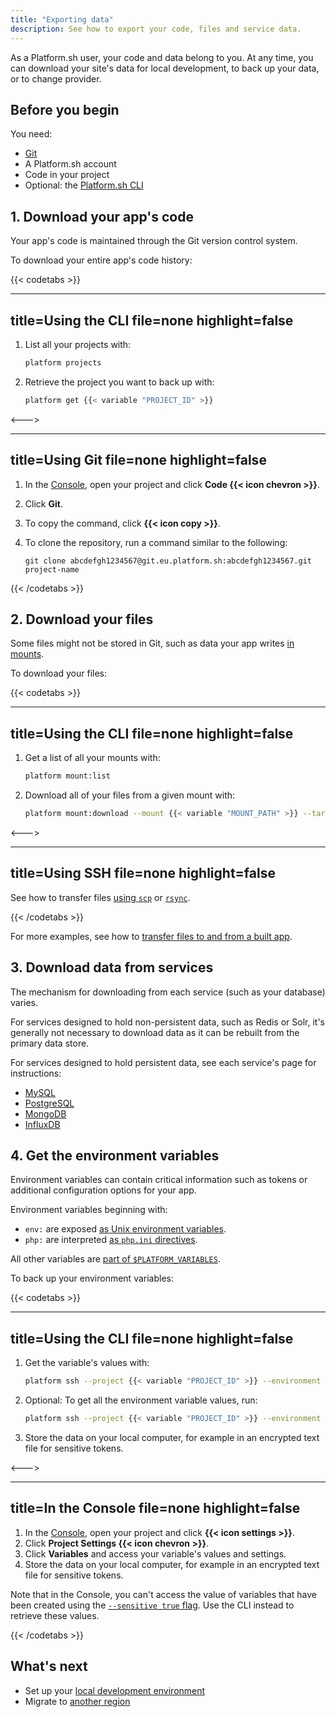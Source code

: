 ```yaml
---
title: "Exporting data"
description: See how to export your code, files and service data.
---
```


As a Platform.sh user, your code and data belong to you.
At any time, you can download your site's data for local development, to back up your data, or to change provider.
## Before you begin

You need:

- [Git](https://git-scm.com/downloads)
- A Platform.sh account
- Code in your project
- Optional: the [Platform.sh CLI](../administration/cli/_index.md)

## 1. Download your app's code

Your app's code is maintained through the Git version control system.

To download your entire app's code history:

{{< codetabs >}}

---
title=Using the CLI
file=none
highlight=false
---

1. List all your projects with:

   ```bash
   platform projects
   ```

2. Retrieve the project you want to back up with:

   ```bash
   platform get {{< variable "PROJECT_ID" >}}
   ```

<--->

---
title=Using Git
file=none
highlight=false
---

1. In the [Console](https://console.platform.sh/), open your project and click **Code {{< icon chevron >}}**.
2. Click **Git**.
3. To copy the command, click **{{< icon copy >}}**.
4. To clone the repository, run a command similar to the following:

   ```text
   git clone abcdefgh1234567@git.eu.platform.sh:abcdefgh1234567.git project-name
   ```

{{< /codetabs >}}

## 2. Download your files

Some files might not be stored in Git,
such as data your app writes [in mounts](../create-apps/app-reference.md#mounts).

To download your files:

{{< codetabs >}}

---
title=Using the CLI
file=none
highlight=false
---

1. Get a list of all your mounts with:

   ```bash
   platform mount:list
   ```

2. Download all of your files from a given mount with:

   ```bash
   platform mount:download --mount {{< variable "MOUNT_PATH" >}} --target ./{{< variable "LOCAL_FOLDER" >}}
   ```

<--->

---
title=Using SSH
file=none
highlight=false
---

See how to transfer files [using `scp`](../development/file-transfer.md#scp) or [`rsync`](../development/file-transfer.md#rsync).

{{< /codetabs >}}

For more examples, see how to [transfer files to and from a built app](../development/file-transfer.md).

## 3. Download data from services

The mechanism for downloading from each service (such as your database) varies.

For services designed to hold non-persistent data, such as Redis or Solr,
it's generally not necessary to download data as it can be rebuilt from the primary data store.

For services designed to hold persistent data, see each service's page for instructions:

- [MySQL](../add-services/mysql/_index.md#exporting-data)
- [PostgreSQL](../add-services/postgresql.md#exporting-data)
- [MongoDB](../add-services/mongodb.md#exporting-data)
- [InfluxDB](../add-services/influxdb.md#exporting-data)

## 4. Get the environment variables

Environment variables can contain critical information such as tokens or additional configuration options for your app.

Environment variables beginning with:

- `env:` are exposed [as Unix environment variables](../development/variables/_index.md#top-level-environment-variables).
- `php:` are interpreted [as `php.ini` directives](../development/variables/_index.md#php-specific-variables).

All other variables are [part of `$PLATFORM_VARIABLES`](../development/variables/use-variables.md#use-platformsh-provided-variables).

To back up your environment variables:

{{< codetabs >}}

---
title=Using the CLI
file=none
highlight=false
---

1. Get the variable's values with:

   ```bash
   platform ssh --project {{< variable "PROJECT_ID" >}} --environment {{< variable "ENVIRONMENT" >}} -- 'echo $PLATFORM_VARIABLES | base64 -d | jq'
   ```

2. Optional: To get all the environment variable values, run:

   ```bash
   platform ssh --project {{< variable "PROJECT_ID" >}} --environment {{< variable "ENVIRONMENT" >}} -- env
   ```

3. Store the data on your local computer, for example in an encrypted text file for sensitive tokens.

<--->

---
title=In the Console
file=none
highlight=false
---

1. In the [Console](https://console.platform.sh/), open your project and click **{{< icon settings >}}**.
2. Click **Project Settings {{< icon chevron >}}**.
3. Click **Variables** and access your variable's values and settings.
4. Store the data on your local computer, for example in an encrypted text file for sensitive tokens.

Note that in the Console, you can't access the value of variables that have been created using the [`--sensitive true` flag](../development/variables/set-variables.md#variable-options).
Use the CLI instead to retrieve these values.

{{< /codetabs >}}

## What's next

- Set up your [local development environment](../development/local/_index.md)
- Migrate to [another region](../projects/region-migration.md)